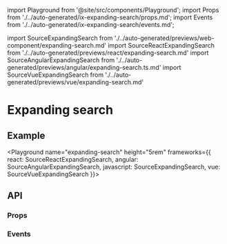 import Playground from '@site/src/components/Playground';
import Props from './../auto-generated/ix-expanding-search/props.md';
import Events from './../auto-generated/ix-expanding-search/events.md';

import SourceExpandingSearch from './../auto-generated/previews/web-component/expanding-search.md'
import SourceReactExpandingSearch from './../auto-generated/previews/react/expanding-search.md'
import SourceAngularExpandingSearch from './../auto-generated/previews/angular/expanding-search.ts.md'
import SourceVueExpandingSearch from './../auto-generated/previews/vue/expanding-search.md'

# Expanding search

## Example

<Playground
name="expanding-search" height="5rem"
frameworks={{
  react: SourceReactExpandingSearch,
  angular: SourceAngularExpandingSearch,
  javascript: SourceExpandingSearch,
  vue: SourceVueExpandingSearch
}}>
</Playground>

## API

### Props

<Props />

### Events

<Events />
